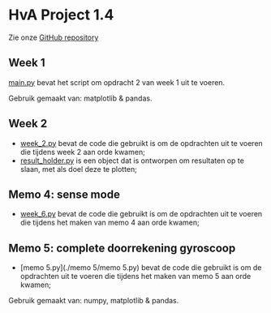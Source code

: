 # HvA Project 1.4
Zie onze [GitHub repository](https://github.com/Spraxs/hva_project_1_4)

## Week 1
[main.py](./week_1/main.py) bevat het script om opdracht 2 van week 1 uit te voeren.

Gebruik gemaakt van: matplotlib & pandas.

## Week 2
- [week_2.py](./week_2/week_2.py) bevat de code die gebruikt is om de opdrachten uit te voeren die tijdens week 2 aan orde kwamen;
- [result_holder.py](./week_2/result_holder.py) is een object dat is ontworpen om resultaten op te slaan, met als doel deze te plotten;

## Memo 4: sense mode
- [week_6.py](./week_6/week_6.py) bevat de code die gebruikt is om de opdrachten uit te voeren die tijdens het maken van memo 4 aan orde kwamen;

## Memo 5: complete doorrekening gyroscoop
- [memo 5.py](./memo 5/memo 5.py) bevat de code die gebruikt is om de opdrachten uit te voeren die tijdens het maken van memo 5 aan orde kwamen;

Gebruik gemaakt van: numpy, matplotlib & pandas.
